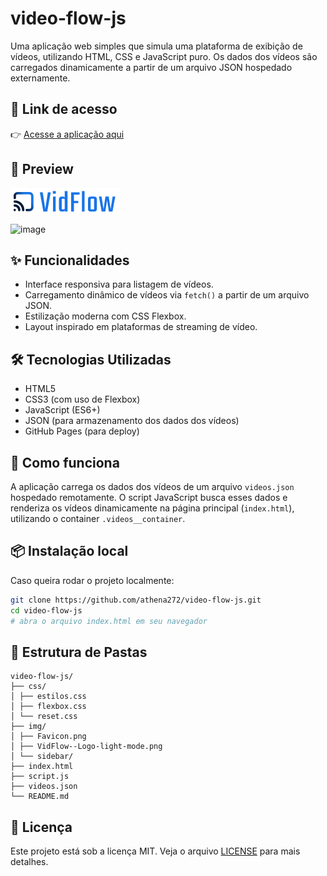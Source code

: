 # video-flow-js

Uma aplicação web simples que simula uma plataforma de exibição de vídeos, utilizando HTML, CSS e JavaScript puro. Os dados dos vídeos são carregados dinamicamente a partir de um arquivo JSON hospedado externamente.

## 🚀 Link de acesso

👉 [Acesse a aplicação aqui](https://athena272.github.io/video-flow-js/)

## 📸 Preview

![Preview do projeto](./img/VidFlow--Logo-light-mode.png)

![image](https://github.com/user-attachments/assets/6640bee9-380a-48fc-8e92-8a0e9b189799)

## ✨ Funcionalidades

- Interface responsiva para listagem de vídeos.
- Carregamento dinâmico de vídeos via `fetch()` a partir de um arquivo JSON.
- Estilização moderna com CSS Flexbox.
- Layout inspirado em plataformas de streaming de vídeo.

## 🛠️ Tecnologias Utilizadas

- HTML5
- CSS3 (com uso de Flexbox)
- JavaScript (ES6+)
- JSON (para armazenamento dos dados dos vídeos)
- GitHub Pages (para deploy)


## 🧠 Como funciona

A aplicação carrega os dados dos vídeos de um arquivo `videos.json` hospedado remotamente. O script JavaScript busca esses dados e renderiza os vídeos dinamicamente na página principal (`index.html`), utilizando o container `.videos__container`.

## 📦 Instalação local

Caso queira rodar o projeto localmente:

```bash
git clone https://github.com/athena272/video-flow-js.git
cd video-flow-js
# abra o arquivo index.html em seu navegador
```

## 📁 Estrutura de Pastas
```
video-flow-js/
├── css/
│ ├── estilos.css
│ ├── flexbox.css
│ └── reset.css
├── img/
│ ├── Favicon.png
│ ├── VidFlow--Logo-light-mode.png
│ └── sidebar/
├── index.html
├── script.js
├── videos.json
└── README.md
```

## 📝 Licença
Este projeto está sob a licença MIT. Veja o arquivo [LICENSE](./LICENSE) para mais detalhes.


